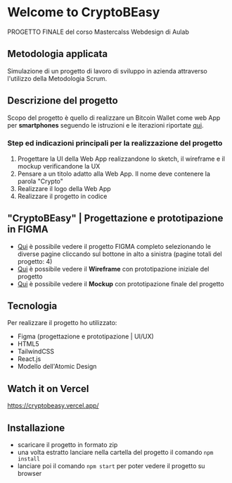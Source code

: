 # Welcome to CryptoBEasy

PROGETTO FINALE del corso Mastercalss Webdesign di Aulab


## Metodologia applicata

Simulazione di un progetto di lavoro di sviluppo in azienda attraverso l'utilizzo della Metodologia Scrum. 


## Descrizione del progetto

Scopo del progetto è quello di realizzare un Bitcoin Wallet come web App per **smartphones** seguendo le istruzioni e le iterazioni riportate [qui](https://github.com/noemisonlieti/CryptoBEasy/blob/783adf36d2ccbe2f6b97f4a75cac7f6575940944/instructions/Progetto_Finale.pdf).

### Step ed indicazioni principali per la realizzazione del progetto

1. Progettare la UI della Web App realizzandone lo sketch, il wireframe e il mockup verificandone la UX
2. Pensare a un titolo adatto alla Web App. Il nome deve contenere la parola "Crypto"
3. Realizzare il logo della Web App
4. Realizzare il progetto in codice
   

## "CryptoBEasy" | Progettazione e prototipazione in FIGMA

* [Qui](https://www.figma.com/file/3KR0eSwf91fDnh8GuC7xjD/230629_CryptoBEasy--v.1.2?type=design&node-id=56%3A923&mode=design&t=cHVfp7J6opRgQz5Z-1) è possibile vedere il progetto FIGMA completo selezionando le diverse pagine cliccando sul bottone in alto a sinistra (pagine totali del progetto: 4)
* [Qui](https://www.figma.com/proto/3KR0eSwf91fDnh8GuC7xjD/230629_CryptoBEasy--v.1.2?page-id=98%3A1357&type=design&node-id=98-1359&viewport=679%2C477%2C0.19&t=qaCo7PkoWUyPS2wu-1&scaling=scale-down&starting-point-node-id=98%3A1359&hide-ui=1) è possibile vedere il **Wireframe** con prototipazione iniziale del progetto
* [Qui](https://www.figma.com/proto/3KR0eSwf91fDnh8GuC7xjD/230629_CryptoBEasy--v.1.2?page-id=0%3A1&type=design&node-id=15-2634&viewport=3829%2C186%2C0.11&t=sv3N4CrEJ9XwxYEO-1&scaling=scale-down&starting-point-node-id=15%3A2634&hide-ui=1) è possibile vedere il **Mockup** con prototipazione finale del progetto
  

## Tecnologia

Per realizzare il progetto ho utilizzato: 
* Figma (progettazione e prototipazione | UI/UX)
* HTML5
* TailwindCSS
* React.js
* Modello dell'Atomic Design
  

## Watch it on Vercel

https://cryptobeasy.vercel.app/ 


## Installazione

* scaricare il progetto in formato zip
* una volta estratto lanciare nella cartella del progetto il comando `npm install`
* lanciare poi il comando `npm start` per poter vedere il progetto su browser


